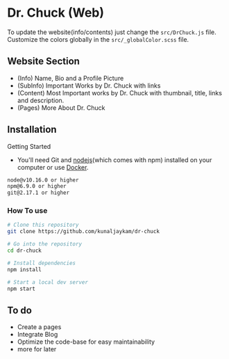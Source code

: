 # Dr. Chuck (Web)

To update the website(info/contents) just change the `src/DrChuck.js` file. Customize the colors globally in the `src/_globalColor.scss` file.

## Website Section

- (Info) Name, Bio and a Profile Picture
- (SubInfo) Important Works by Dr. Chuck with links
- (Content) Most Important works by Dr. Chuck with thumbnail, title, links and description.
- (Pages) More About Dr. Chuck

## Installation

Getting Started

- You'll need Git and [nodejs](https://nodejs.org/en/)(which comes with npm) installed on your computer or use [Docker](https://www.docker.com/).

```bash
node@v10.16.0 or higher
npm@6.9.0 or higher
git@2.17.1 or higher
```

### How To use

```bash
# Clone this repository
git clone https://github.com/kunaljaykam/dr-chuck

# Go into the repository
cd dr-chuck

# Install dependencies
npm install

# Start a local dev server
npm start
```

## To do

- Create a pages
- Integrate Blog
- Optimize the code-base for easy maintainability
- more for later
